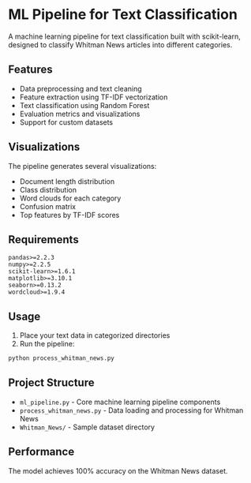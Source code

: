 # ML Pipeline for Text Classification

A machine learning pipeline for text classification built with scikit-learn, designed to classify Whitman News articles into different categories.

## Features

- Data preprocessing and text cleaning
- Feature extraction using TF-IDF vectorization
- Text classification using Random Forest
- Evaluation metrics and visualizations
- Support for custom datasets

## Visualizations

The pipeline generates several visualizations:
- Document length distribution
- Class distribution
- Word clouds for each category
- Confusion matrix
- Top features by TF-IDF scores

## Requirements

```
pandas>=2.2.3
numpy>=2.2.5
scikit-learn>=1.6.1
matplotlib>=3.10.1
seaborn>=0.13.2
wordcloud>=1.9.4
```

## Usage

1. Place your text data in categorized directories
2. Run the pipeline:

```python
python process_whitman_news.py
```

## Project Structure

- `ml_pipeline.py` - Core machine learning pipeline components
- `process_whitman_news.py` - Data loading and processing for Whitman News
- `Whitman_News/` - Sample dataset directory

## Performance

The model achieves 100% accuracy on the Whitman News dataset.
